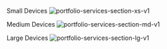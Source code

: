 Small Devices
![portfolio-services-section-xs-v1](https://github.com/user-attachments/assets/f74780bb-f036-4f88-a00a-c2b109a7ba97)

Medium Devices
![portfolio-services-section-md-v1](https://github.com/user-attachments/assets/fdba6189-87aa-4413-a8c1-4e1c4402b74f)

Large Devices
![portfolio-services-section-lg-v1](https://github.com/user-attachments/assets/7e12245c-98b7-44a0-9d79-9a3709a95d2c)
